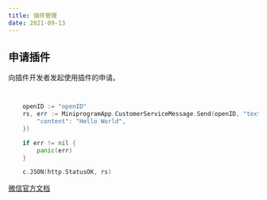 ```yaml
---
title: 插件管理
date: 2021-09-13
---
```



## 申请插件

向插件开发者发起使用插件的申请。

```go


	openID := "openID"
	rs, err := MiniprogramApp.CustomerServiceMessage.Send(openID, "text", &power.HashMap{
		"content": "Hello World",
	})

	if err != nil {
		panic(err)
	}

	c.JSON(http.StatusOK, rs)

```

[微信官方文档](https://developers.weixin.qq.com/miniprogram/dev/api-backend/open-api/customer-message/customerServiceMessage.send.html)
